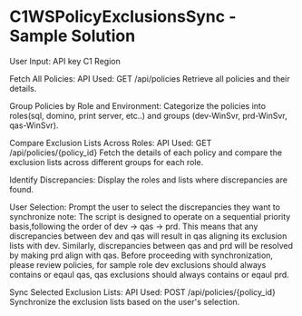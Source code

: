 # C1WSPolicyExclusionsSync - Sample Solution

User Input:
  API key
  C1 Region 
  
Fetch All Policies:
  API Used: GET /api/policies
  Retrieve all policies and their details.
  
Group Policies by Role and Environment:
  Categorize the policies into roles(sql, domino, print server, etc..) and groups (dev-WinSvr, prd-WinSvr, qas-WinSvr).
  
Compare Exclusion Lists Across Roles:
  API Used: GET /api/policies/{policy_id}
  Fetch the details of each policy and compare the exclusion lists across different groups for each role.
  
Identify Discrepancies:
  Display the roles and lists where discrepancies are found.
  
User Selection:
  Prompt the user to select the discrepancies they want to synchronize 
  note:  The script is designed to operate on a sequential priority basis,following the order of dev -> qas -> prd. This means that any discrepancies between dev and qas will result in qas aligning its exclusion lists with dev. Similarly, discrepancies between qas and prd will be resolved by making prd align with qas.
         Before proceeding with synchronization, please review policies, for sample role dev exclusions should always contains or eqaul qas, qas exclusions should always contains or eqaul prd.
  
Sync Selected Exclusion Lists:
  API Used: POST /api/policies/{policy_id}
  Synchronize the exclusion lists based on the user's selection.
